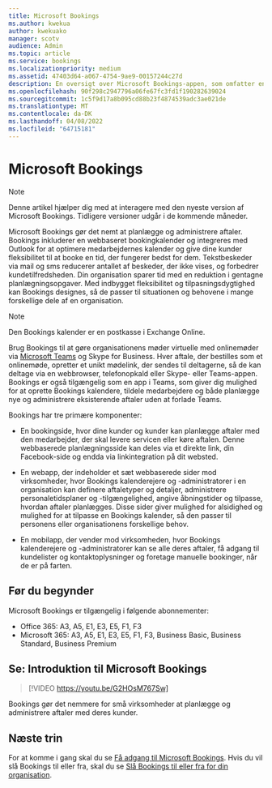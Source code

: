 ```yaml
---
title: Microsoft Bookings
ms.author: kwekua
author: kwekuako
manager: scotv
audience: Admin
ms.topic: article
ms.service: bookings
ms.localizationpriority: medium
ms.assetid: 47403d64-a067-4754-9ae9-00157244c27d
description: En oversigt over Microsoft Bookings-appen, som omfatter en webbaseret bookingkalender og integreres med Outlook for at optimere medarbejdernes kalender og give dine kunder fleksibilitet til at booke aftaler.
ms.openlocfilehash: 90f298c2947796a06fe67fc3fd1f190282639024
ms.sourcegitcommit: 1c5f9d17a8b095cd88b23f4874539adc3ae021de
ms.translationtype: MT
ms.contentlocale: da-DK
ms.lasthandoff: 04/08/2022
ms.locfileid: "64715181"
---
```

# <a name="microsoft-bookings"></a>Microsoft Bookings

> [!NOTE]
> Denne artikel hjælper dig med at interagere med den nyeste version af Microsoft Bookings. Tidligere versioner udgår i de kommende måneder.

Microsoft Bookings gør det nemt at planlægge og administrere aftaler. Bookings inkluderer en webbaseret bookingkalender og integreres med Outlook for at optimere medarbejdernes kalender og give dine kunder fleksibilitet til at booke en tid, der fungerer bedst for dem. Tekstbeskeder via mail og sms reducerer antallet af beskeder, der ikke vises, og forbedrer kundetilfredsheden. Din organisation sparer tid med en reduktion i gentagne planlægningsopgaver. Med indbygget fleksibilitet og tilpasningsdygtighed kan Bookings designes, så de passer til situationen og behovene i mange forskellige dele af en organisation.

> [!NOTE]
> Den Bookings kalender er en postkasse i Exchange Online.

Brug Bookings til at gøre organisationens møder virtuelle med onlinemøder via [Microsoft Teams](https://support.microsoft.com/office/overview-of-the-bookings-app-in-teams-7b8569e1-0c8a-444e-b712-d9968b05110b) og Skype for Business. Hver aftale, der bestilles som et onlinemøde, opretter et unikt mødelink, der sendes til deltagerne, så de kan deltage via en webbrowser, telefonopkald eller Skype- eller Teams-appen. Bookings er også tilgængelig som en app i Teams, som giver dig mulighed for at oprette Bookings kalendere, tildele medarbejdere og både planlægge nye og administrere eksisterende aftaler uden at forlade Teams.

Bookings har tre primære komponenter:

- En bookingside, hvor dine kunder og kunder kan planlægge aftaler med den medarbejder, der skal levere servicen eller køre aftalen. Denne webbaserede planlægningsside kan deles via et direkte link, din Facebook-side og endda via linkintegration på dit websted.

- En webapp, der indeholder et sæt webbaserede sider mod virksomheder, hvor Bookings kalenderejere og -administratorer i en organisation kan definere aftaletyper og detaljer, administrere personaletidsplaner og -tilgængelighed, angive åbningstider og tilpasse, hvordan aftaler planlægges. Disse sider giver mulighed for alsidighed og mulighed for at tilpasse en Bookings kalender, så den passer til personens eller organisationens forskellige behov.

- En mobilapp, der vender mod virksomheden, hvor Bookings kalenderejere og -administratorer kan se alle deres aftaler, få adgang til kundelister og kontaktoplysninger og foretage manuelle bookinger, når de er på farten.

## <a name="before-you-begin"></a>Før du begynder

Microsoft Bookings er tilgængelig i følgende abonnementer:

- Office 365: A3, A5, E1, E3, E5, F1, F3
- Microsoft 365: A3, A5, E1, E3, E5, F1, F3, Business Basic, Business Standard, Business Premium

## <a name="watch-introducing-microsoft-bookings"></a>Se: Introduktion til Microsoft Bookings

> [!VIDEO https://youtu.be/G2HOsM767Sw]

Bookings gør det nemmere for små virksomheder at planlægge og administrere aftaler med deres kunder.

## <a name="next-steps"></a>Næste trin

For at komme i gang skal du se [Få adgang til Microsoft Bookings](get-access.md). Hvis du vil slå Bookings til eller fra, skal du se [Slå Bookings til eller fra for din organisation](turn-bookings-on-or-off.md).